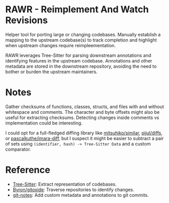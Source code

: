 # RAWR - Reimplement And Watch Revisions
Helper tool for porting large or changing codebases. Manually establish a mapping to the upstream codebase(s) to track completion and highlight when upstream changes require reimpleementation.

RAWR leverages Tree-Sitter for parsing downstream annotations and identifying features in the upstream codebase. Annotations and other metadata are stored in the downstream repository, avoiding the need to bother or burden the upstream maintainers.

# Notes
Gather checksums of functions, classes, structs, and files with and without whitespace and comments. The character and byte offsets might also be useful for extracting checksums. Detecting changes inside comments vs implementation could be interesting.

I could opt for a full-fledged diffing library like [mitsuhiko/similar](https://github.com/mitsuhiko/similar), [pijul/diffs](https://nest.pijul.com/pijul/diffs), or [pascalkuthe/imara-diff](https://github.com/pascalkuthe/imara-diff), but I suspect it might be easier to subtract a pair of sets using `(identifier, hash) -> Tree-Sitter Data` and a custom comparator.

# Reference
* [Tree-Sitter](https://tree-sitter.github.io/): Extract representation of codebases.
* [Byron/gitoxide](https://github.com/Byron/gitoxide): Traverse repositories to identify changes.
* [git-notes](https://git-scm.com/docs/git-notes): Add custom metadata and annotations to git commits.
